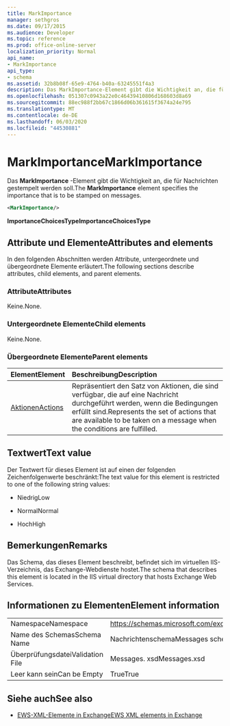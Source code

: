 ```yaml
---
title: MarkImportance
manager: sethgros
ms.date: 09/17/2015
ms.audience: Developer
ms.topic: reference
ms.prod: office-online-server
localization_priority: Normal
api_name:
- MarkImportance
api_type:
- schema
ms.assetid: 32b8b08f-65e9-4764-b40a-63245551f4a3
description: Das MarkImportance-Element gibt die Wichtigkeit an, die für Nachrichten gestempelt werden soll.
ms.openlocfilehash: 051307c0943a22e0c46439410806d168603d8a69
ms.sourcegitcommit: 88ec988f2bb67c1866d06b361615f3674a24e795
ms.translationtype: MT
ms.contentlocale: de-DE
ms.lasthandoff: 06/03/2020
ms.locfileid: "44530881"
---
```

# <a name="markimportance"></a><span data-ttu-id="9f6e6-103">MarkImportance</span><span class="sxs-lookup"><span data-stu-id="9f6e6-103">MarkImportance</span></span>

<span data-ttu-id="9f6e6-104">Das **MarkImportance** -Element gibt die Wichtigkeit an, die für Nachrichten gestempelt werden soll.</span><span class="sxs-lookup"><span data-stu-id="9f6e6-104">The **MarkImportance** element specifies the importance that is to be stamped on messages.</span></span> 
  
```XML
<MarkImportance/>
```

 <span data-ttu-id="9f6e6-105">**ImportanceChoicesType**</span><span class="sxs-lookup"><span data-stu-id="9f6e6-105">**ImportanceChoicesType**</span></span>
## <a name="attributes-and-elements"></a><span data-ttu-id="9f6e6-106">Attribute und Elemente</span><span class="sxs-lookup"><span data-stu-id="9f6e6-106">Attributes and elements</span></span>

<span data-ttu-id="9f6e6-107">In den folgenden Abschnitten werden Attribute, untergeordnete und übergeordnete Elemente erläutert.</span><span class="sxs-lookup"><span data-stu-id="9f6e6-107">The following sections describe attributes, child elements, and parent elements.</span></span>
  
### <a name="attributes"></a><span data-ttu-id="9f6e6-108">Attribute</span><span class="sxs-lookup"><span data-stu-id="9f6e6-108">Attributes</span></span>

<span data-ttu-id="9f6e6-109">Keine.</span><span class="sxs-lookup"><span data-stu-id="9f6e6-109">None.</span></span>
  
### <a name="child-elements"></a><span data-ttu-id="9f6e6-110">Untergeordnete Elemente</span><span class="sxs-lookup"><span data-stu-id="9f6e6-110">Child elements</span></span>

<span data-ttu-id="9f6e6-111">Keine.</span><span class="sxs-lookup"><span data-stu-id="9f6e6-111">None.</span></span>
  
### <a name="parent-elements"></a><span data-ttu-id="9f6e6-112">Übergeordnete Elemente</span><span class="sxs-lookup"><span data-stu-id="9f6e6-112">Parent elements</span></span>

|<span data-ttu-id="9f6e6-113">**Element**</span><span class="sxs-lookup"><span data-stu-id="9f6e6-113">**Element**</span></span>|<span data-ttu-id="9f6e6-114">**Beschreibung**</span><span class="sxs-lookup"><span data-stu-id="9f6e6-114">**Description**</span></span>|
|:-----|:-----|
|[<span data-ttu-id="9f6e6-115">Aktionen</span><span class="sxs-lookup"><span data-stu-id="9f6e6-115">Actions</span></span>](actions.md) <br/> |<span data-ttu-id="9f6e6-116">Repräsentiert den Satz von Aktionen, die sind verfügbar, die auf eine Nachricht durchgeführt werden, wenn die Bedingungen erfüllt sind.</span><span class="sxs-lookup"><span data-stu-id="9f6e6-116">Represents the set of actions that are available to be taken on a message when the conditions are fulfilled.</span></span>  <br/> |
   
## <a name="text-value"></a><span data-ttu-id="9f6e6-117">Textwert</span><span class="sxs-lookup"><span data-stu-id="9f6e6-117">Text value</span></span>

<span data-ttu-id="9f6e6-118">Der Textwert für dieses Element ist auf einen der folgenden Zeichenfolgenwerte beschränkt:</span><span class="sxs-lookup"><span data-stu-id="9f6e6-118">The text value for this element is restricted to one of the following string values:</span></span>
  
- <span data-ttu-id="9f6e6-119">Niedrig</span><span class="sxs-lookup"><span data-stu-id="9f6e6-119">Low</span></span>
    
- <span data-ttu-id="9f6e6-120">Normal</span><span class="sxs-lookup"><span data-stu-id="9f6e6-120">Normal</span></span>
    
- <span data-ttu-id="9f6e6-121">Hoch</span><span class="sxs-lookup"><span data-stu-id="9f6e6-121">High</span></span>
    
## <a name="remarks"></a><span data-ttu-id="9f6e6-122">Bemerkungen</span><span class="sxs-lookup"><span data-stu-id="9f6e6-122">Remarks</span></span>

<span data-ttu-id="9f6e6-123">Das Schema, das dieses Element beschreibt, befindet sich im virtuellen IIS-Verzeichnis, das Exchange-Webdienste hostet.</span><span class="sxs-lookup"><span data-stu-id="9f6e6-123">The schema that describes this element is located in the IIS virtual directory that hosts Exchange Web Services.</span></span>
  
## <a name="element-information"></a><span data-ttu-id="9f6e6-124">Informationen zu Elementen</span><span class="sxs-lookup"><span data-stu-id="9f6e6-124">Element information</span></span>

|||
|:-----|:-----|
|<span data-ttu-id="9f6e6-125">Namespace</span><span class="sxs-lookup"><span data-stu-id="9f6e6-125">Namespace</span></span>  <br/> |https://schemas.microsoft.com/exchange/services/2006/messages  <br/> |
|<span data-ttu-id="9f6e6-126">Name des Schemas</span><span class="sxs-lookup"><span data-stu-id="9f6e6-126">Schema Name</span></span>  <br/> |<span data-ttu-id="9f6e6-127">Nachrichtenschema</span><span class="sxs-lookup"><span data-stu-id="9f6e6-127">Messages schema</span></span>  <br/> |
|<span data-ttu-id="9f6e6-128">Überprüfungsdatei</span><span class="sxs-lookup"><span data-stu-id="9f6e6-128">Validation File</span></span>  <br/> |<span data-ttu-id="9f6e6-129">Messages. xsd</span><span class="sxs-lookup"><span data-stu-id="9f6e6-129">Messages.xsd</span></span>  <br/> |
|<span data-ttu-id="9f6e6-130">Leer kann sein</span><span class="sxs-lookup"><span data-stu-id="9f6e6-130">Can be Empty</span></span>  <br/> |<span data-ttu-id="9f6e6-131">True</span><span class="sxs-lookup"><span data-stu-id="9f6e6-131">True</span></span>  <br/> |
   
## <a name="see-also"></a><span data-ttu-id="9f6e6-132">Siehe auch</span><span class="sxs-lookup"><span data-stu-id="9f6e6-132">See also</span></span>



- [<span data-ttu-id="9f6e6-133">EWS-XML-Elemente in Exchange</span><span class="sxs-lookup"><span data-stu-id="9f6e6-133">EWS XML elements in Exchange</span></span>](ews-xml-elements-in-exchange.md)

